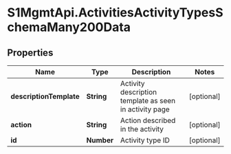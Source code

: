 # S1MgmtApi.ActivitiesActivityTypesSchemaMany200Data

## Properties
Name | Type | Description | Notes
------------ | ------------- | ------------- | -------------
**descriptionTemplate** | **String** | Activity description template as seen in activity page | [optional] 
**action** | **String** | Action described in the activity | [optional] 
**id** | **Number** | Activity type ID | [optional] 


